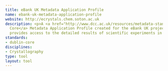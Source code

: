 ```yaml
---
title: eBank UK Metadata Application Profile
name: ebank-uk-metadata-application-profile
website: http://ecrystals.chem.soton.ac.uk
description: <p>A <a href="http://www.dcc.ac.uk/resources/metadata-standards/dublin-core">Dublin
  Core</a> Metadata Application Profile created for the eBank UK project, which
  provides access to the detailed results of scientific experiments in crystallography.</p>
standards:
- dublin-core
disciplines:
- Crystallography
type: tool
layout: tool
---
```


